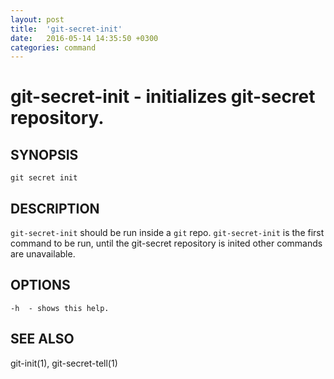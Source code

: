 ```yaml
---
layout: post
title:  'git-secret-init'
date:   2016-05-14 14:35:50 +0300
categories: command
---
```

git-secret-init - initializes git-secret repository.
====================================================

## SYNOPSIS

    git secret init


## DESCRIPTION
`git-secret-init` should be run inside a `git` repo. `git-secret-init` is the first command to be run, until the git-secret repository is inited other commands are unavailable.


## OPTIONS

    -h  - shows this help.


## SEE ALSO

git-init(1), git-secret-tell(1)

